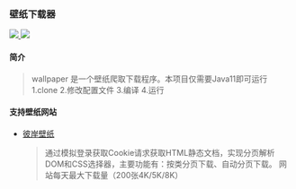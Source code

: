 ### 壁纸下载器
<p >
	<a target="_blank" href="https://github.com/zf1976/wallpaper/blob/dev/LICENSE">
		<img src="https://img.shields.io/badge/license-Apache%20License%202.0-blue.svg" ></img>
	</a>
	<a target="_blank" href="https://www.oracle.com/technetwork/java/javase/downloads/index.html">
		<img src="https://img.shields.io/badge/JDK-11+-green.svg" ></img>
	</a>
</p>


#### 简介
> wallpaper 是一个壁纸爬取下载程序。本项目仅需要Java11即可运行
> 1.clone 2.修改配置文件 3.编译 4.运行

#### 支持壁纸网站
- [彼岸壁纸](https://pic.netbian.com)
    > 通过模拟登录获取Cookie请求获取HTML静态文档，实现分页解析DOM和CSS选择器，主要功能有：按类分页下载、自动分页下载。
    > 网站每天最大下载量（200张4K/5K/8K）
